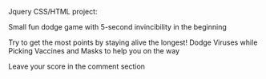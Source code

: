 Jquery CSS/HTML project:

Small fun dodge game with 5-second invincibility in the beginning

Try to get the most points by staying alive the longest! Dodge Viruses while Picking Vaccines and Masks to help you on the way

Leave your score in the comment section
